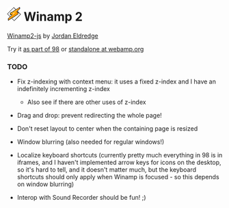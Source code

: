
# ![](../images/icons/winamp2-32x32.png) Winamp 2

[Winamp2-js](https://github.com/captbaritone/winamp2-js) by [Jordan Eldredge](https://jordaneldredge.com/)

Try it [as part of 98](http://98.js.org/) or [standalone at webamp.org](http://webamp.org/)


### TODO

* Fix z-indexing with context menu: it uses a fixed z-index and I have an indefinitely incrementing z-index
	* Also see if there are other uses of z-index

* Drag and drop: prevent redirecting the whole page!

* Don't reset layout to center when the containing page is resized

* Window blurring (also needed for regular windows!)

* Localize keyboard shortcuts (currently pretty much everything in 98 is in iframes, and I haven't implemented arrow keys for icons on the desktop, so it's hard to tell, and it doesn't matter much, but the keyboard shortcuts should only apply when Winamp is focused - so this depends on window blurring)

* Interop with Sound Recorder should be fun! ;)

